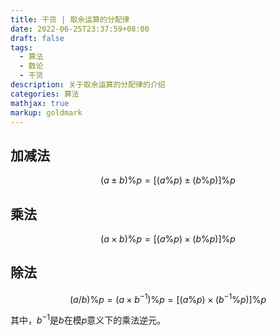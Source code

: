 ```yaml
---
title: 干货 | 取余运算的分配律
date: 2022-06-25T23:37:59+08:00
draft: false
tags:
  - 算法
  - 数论
  - 干货
description: 关于取余运算的分配律的介绍
categories: 算法
mathjax: true
markup: goldmark
---
```


## 加减法

$$
(a\pm b)\%p = [(a\%p)\pm (b\%p)]\%p
$$

## 乘法

$$
(a\times b)\%p = [(a\%p)\times (b\%p)]\%p
$$

## 除法

$$
(a/b)\%p = (a\times b^{-1})\%p=[(a\%p)\times (b^{-1}\%p)]\%p
$$

其中，$b^{-1}$是$b$在模$p$意义下的乘法逆元。
